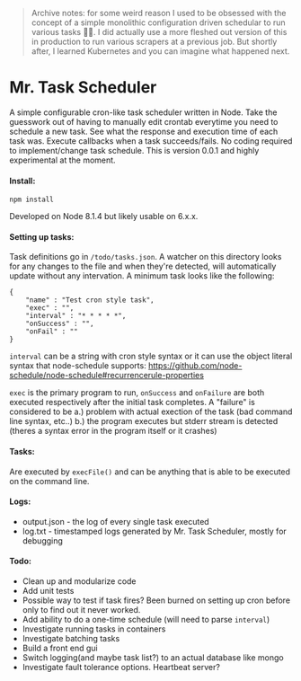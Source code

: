> Archive notes: for some weird reason I used to be obsessed with the concept of a simple monolithic configuration driven schedular to run various tasks 😵‍💫. I did actually use a more fleshed out version of this in production to run various scrapers at a previous job. But shortly after, I learned Kubernetes and you can imagine what happened next.

# Mr. Task Scheduler
A simple configurable cron-like task scheduler written in Node. Take the guesswork out of having to manually edit crontab everytime you need to schedule a new task. See what the response and execution time of each task was. Execute callbacks when a task succeeds/fails. No coding required to implement/change task schedule. This is version 0.0.1 and highly experimental at the moment.

#### Install:
`npm install`

Developed on Node 8.1.4 but likely usable on 6.x.x.


#### Setting up tasks:
Task definitions go in `/todo/tasks.json`. A watcher on this directory looks for any changes to the file and when they're detected, will automatically update without any intervation. A minimum task looks like the following:
```    
{
    "name" : "Test cron style task",
    "exec" : "",
    "interval" : "* * * * *",
    "onSuccess" : "",
    "onFail" : ""
}
 ```
 
`interval` can be a string with cron style syntax or it can use the object literal syntax that node-schedule supports: https://github.com/node-schedule/node-schedule#recurrencerule-properties

`exec` is the primary program to run, `onSuccess` and `onFailure` are both executed respectively after the initial task completes. A "failure" is considered to be a.) problem with actual exection of the task (bad command line syntax, etc..) b.) the program executes but stderr stream is detected (theres a syntax error in the program itself or it crashes)


#### Tasks:
Are executed by `execFile()` and can be anything that is able to be executed on the command line.


#### Logs:
* output.json - the log of every single task executed
* log.txt - timestamped logs generated by Mr. Task Scheduler, mostly for debugging


#### Todo:
 * Clean up and modularize code
 * Add unit tests
 * Possible way to test if task fires? Been burned on setting up cron before only to find out it never worked.
 * Add ability to do a one-time schedule (will need to parse `interval`)
 * Investigate running tasks in containers
 * Investigate batching tasks
 * Build a front end gui
 * Switch logging(and maybe task list?) to an actual database like mongo
 * Investigate fault tolerance options. Heartbeat server?
